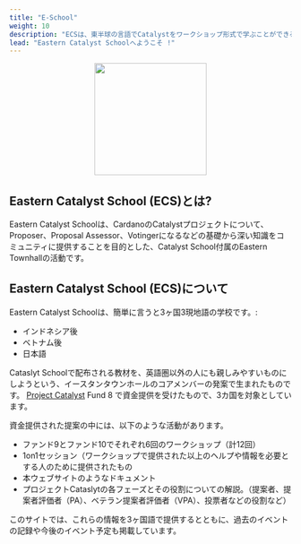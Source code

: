 ```yaml
---
title: "E-School"
weight: 10
description: "ECSは、東半球の言語でCatalystをワークショップ形式で学ぶことができるスクールです"
lead: "Eastern Catalyst Schoolへようこそ !"
---
```


<img src= "https://cardano.ideascale.com/a/idea/405311/53181/download" width="200" height="200"
style="display: block;
  margin-left: auto;
  margin-right: auto;"/>

## Eastern Catalyst School (ECS)とは?

Eastern Catalyst Schoolは、CardanoのCatalystプロジェクトについて、Proposer、Proposal Assessor、Votingerになるなどの基礎から深い知識をコミュニティに提供することを目的とした、Catalyst School付属のEastern Townhallの活動です。

## Eastern Catalyst School (ECS)について

Eastern Catalyst Schoolは、簡単に言うと3ヶ国3現地語の学校です。:

- インドネシア後
- ベトナム後
- 日本語

Cataslyt Schoolで配布される教材を、英語圏以外の人にも親しみやすいものにしようという、イースタンタウンホールのコアメンバーの発案で生まれたものです。  [Project Catalyst](https://cardano.ideascale.com/c/idea/405311) Fund 8 で資金提供を受けたもので、3カ国を対象としています。

資金提供された提案の中には、以下のような活動があります。

- ファンド9とファンド10でそれぞれ6回のワークショップ（計12回）
- 1on1セッション（ワークショップで提供された以上のヘルプや情報を必要とする人のために提供されたもの
- 本ウェブサイトのようなドキュメント
- プロジェクトCataslytの各フェーズとその役割についての解説。（提案者、提案者評価者（PA）、ベテラン提案者評価者（VPA）、投票者などの役割など）

このサイトでは、これらの情報を3ヶ国語で提供するとともに、過去のイベントの記録や今後のイベント予定も掲載しています。

